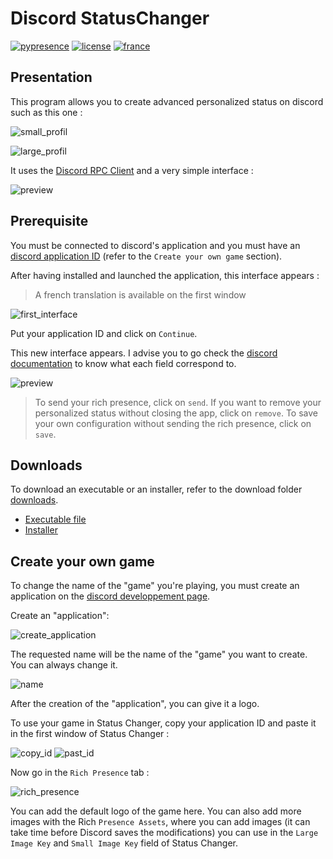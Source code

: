 # Discord StatusChanger

[![pypresence](https://img.shields.io/badge/using-pypresence-00bb88.svg?style=for-the-badge&logo=discord&logoWidth=20)](https://github.com/qwertyquerty/pypresence)
[![license](https://img.shields.io/badge/LICENSE-MIT-1?style=for-the-badge)](https://github.com/ascpial/StatusChanger/blob/main/LICENSE.md)
[![france](https://img.shields.io/badge/README-French%20version-red?style=for-the-badge)](https://github.com/ascpial/StatusChanger/blob/main/README_fr.md)

## Presentation

This program allows you to create advanced personalized status on discord such as this one :

![small_profil](assets/small_profil_example.png)

![large_profil](assets/large_profil_example.png)

It uses the [Discord RPC Client](https://discord.com/developers/docs/topics/rpc) and a very simple interface :

![preview](assets/application_preview.png)

## Prerequisite

You must be connected to discord's application and you must have an [discord application ID](https://discord.com/developers/applications) (refer to the `Create your own game` section).

After having installed and launched the application, this interface appears :

> A french translation is available on the first window

![first_interface](assets/first_interface.png)

Put your application ID and click on `Continue`.

This new interface appears. I advise you to go check the [ discord documentation](https://discord.com/developers/docs/rich-presence/how-to#updating-presence-update-presence-payload-fields) to know what each field correspond to.

![preview](assets/application_preview.png)

> To send your rich presence, click on `send`. If you  want to remove your personalized status without closing the app, click on `remove`. To save your own configuration without sending the rich presence, click on `save`.

## Downloads

To download an executable or an installer, refer to the download folder [downloads](https://github.com/ascpial/StatusChanger/tree/main/downloads).

- [Executable file](https://github.com/ascpial/StatusChanger/blob/main/downloads/StatusChanger.exe)
- [Installer](https://github.com/ascpial/StatusChanger/blob/main/downloads/StatusChangerInstaller.exe)

## Create your own game

To change the name of the "game" you're playing, you must create an application on the [discord developpement page](https://discord.com/developers/applications).

Create an "application":

![create_application](assets/create_application.png)

The requested name will be the name of the "game" you want to create. You can always change it.

![name](assets/ask_name.png)

After the creation of the "application", you can give it a logo.

To use your game in Status Changer, copy your application ID and paste it in the first window of Status Changer :

![copy_id](assets/copy_id.png)
![past_id](assets/past_id.png)

Now go in the `Rich Presence` tab :

![rich_presence](assets/rich_presence.png)

You can add the default logo of the game here.
You can also add more images with the Rich `Presence Assets`, where you can add images (it can take time before Discord saves the modifications) you can use in the `Large Image Key` and `Small Image Key` field of Status Changer.
